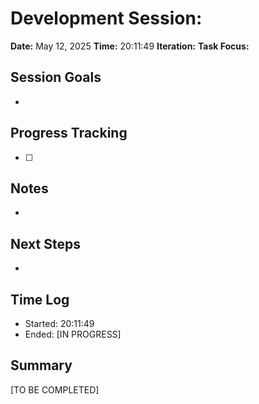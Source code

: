 # Development Session: 
**Date:** May 12, 2025
**Time:** 20:11:49
**Iteration:** 
**Task Focus:** 

## Session Goals
- 

## Progress Tracking
- [ ] 

## Notes
- 

## Next Steps
- 

## Time Log
- Started: 20:11:49
- Ended: [IN PROGRESS]

## Summary
[TO BE COMPLETED]
